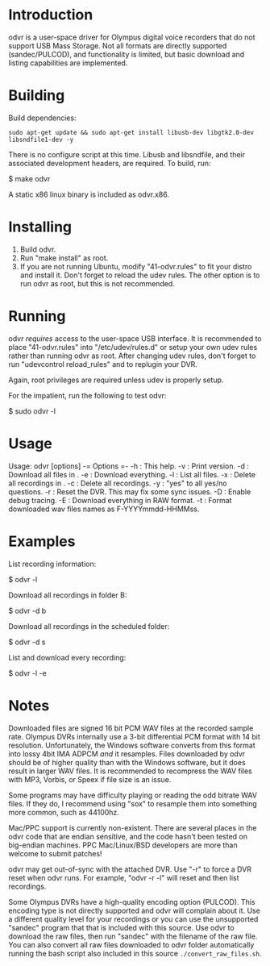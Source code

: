 Introduction
============

  odvr is a user-space driver for Olympus digital voice recorders that do not
support USB Mass Storage. Not all formats are directly supported
(sandec/PULCOD), and functionality is limited, but basic download and listing
capabilities are implemented.


Building
========

  Build dependencies:

```
sudo apt-get update && sudo apt-get install libusb-dev libgtk2.0-dev libsndfile1-dev -y
```

  There is no configure script at this time. Libusb and libsndfile,
and their associated development headers, are required. To build, run:

$ make odvr

  A static x86 linux binary is included as odvr.x86.


Installing
==========

 1. Build odvr.
 2. Run "make install" as root.
 3. If you are not running Ubuntu, modify "41-odvr.rules" to fit your distro
    and install it. Don't forget to reload the udev rules. The other option is
    to run odvr as root, but this is not recommended.


Running
=======

  odvr *requires* access to the user-space USB interface. It is recommended
to place "41-odvr.rules" into "/etc/udev/rules.d" or setup your own udev rules
rather than running odvr as root. After changing udev rules, don't forget to
run "udevcontrol reload_rules" and to replugin your DVR.

  Again, root privileges are required unless udev is properly setup.

  For the impatient, run the following to test odvr:

$ sudo odvr -l


Usage
=====

Usage: odvr [options]
-= Options =-
  -h             : This help.
  -v             : Print version.
  -d <folder>    : Download all files in <folder>.
  -e             : Download everything.
  -l             : List all files.
  -x <folder>    : Delete all recordings in <folder>.
  -c             : Delete all recordings.
  -y             : "yes" to all yes/no questions.
  -r             : Reset the DVR. This may fix some sync issues.
  -D             : Enable debug tracing.
  -E             : Download everything in RAW format.
  -t             : Format downloaded wav files names as F-YYYYmmdd-HHMMss.


Examples
========

List recording information:

$ odvr -l

Download all recordings in folder B:

$ odvr -d b

Download all recordings in the scheduled folder:

$ odvr -d s

List and download every recording:

$ odvr -l -e


Notes
=====

  Downloaded files are signed 16 bit PCM WAV files at the recorded sample rate.
Olympus DVRs internally use a 3-bit differential PCM format with 14 bit
resolution. Unfortunately, the Windows software converts from this format into
lossy 4bit IMA ADPCM *and* it resamples. Files downloaded by odvr should be of
higher quality than with the Windows software, but it does result in larger
WAV files. It is recommended to recompress the WAV files with MP3, Vorbis, or
Speex if file size is an issue.

  Some programs may have difficulty playing or reading the odd bitrate WAV
files. If they do, I recommend using "sox" to resample them into something more
common, such as 44100hz.

  Mac/PPC support is currently non-existent. There are several places in the
odvr code that are endian sensitive, and the code hasn't been tested on
big-endian machines. PPC Mac/Linux/BSD developers are more than welcome to
submit patches!

  odvr may get out-of-sync with the attached DVR. Use "-r" to force a DVR reset
when odvr runs. For example, "odvr -r -l" will reset and then list recordings.

  Some Olympus DVRs have a high-quality encoding option (PULCOD). This
encoding type is not directly supported and odvr will complain about it. Use a
different quality level for your recordings or you can use the unsupported
"sandec" program that that is included with this source. Use odvr to
download the raw files, then run "sandec" with the filename of the raw file.
You can also convert all raw files downloaded to odvr folder automatically
running the bash script also included in this source  `./convert_raw_files.sh`.
